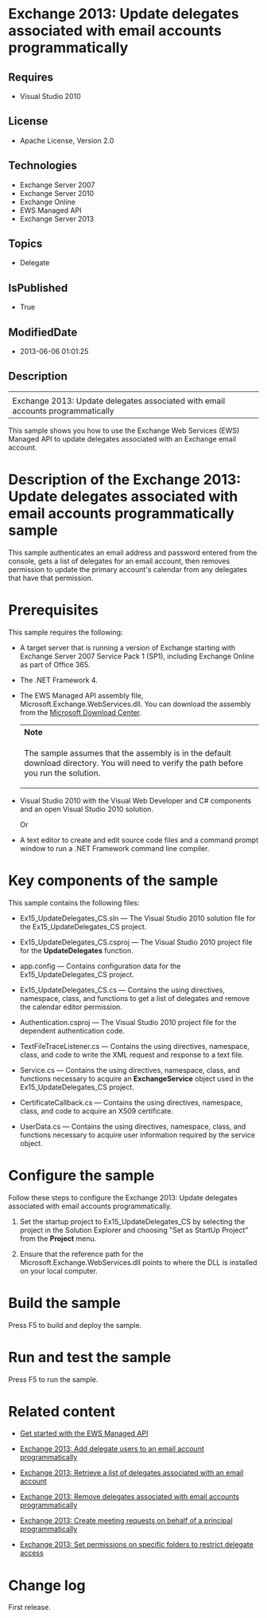 # Exchange 2013: Update delegates associated with email accounts programmatically
## Requires
* Visual Studio 2010
## License
* Apache License, Version 2.0
## Technologies
* Exchange Server 2007
* Exchange Server 2010
* Exchange Online
* EWS Managed API
* Exchange Server 2013
## Topics
* Delegate
## IsPublished
* True
## ModifiedDate
* 2013-06-06 01:01:25
## Description

<div id="header">
<table id="bottomTable" cellpadding="0" cellspacing="0">
<tbody>
<tr id="headerTableRow1">
<td align="left"><span id="runningHeaderText"></span></td>
</tr>
<tr id="headerTableRow2">
<td align="left"><span id="nsrTitle">Exchange 2013: Update delegates associated with email accounts programmatically</span>
</td>
</tr>
</tbody>
</table>
</div>
<div id="mainSection">
<div id="mainBody">
<p></p>
<div>
<p>This sample shows you how to use the Exchange Web Services (EWS) Managed API to update delegates associated with an Exchange email account.</p>
</div>
<h1>Description of the Exchange 2013: Update delegates associated with email accounts programmatically sample</h1>
<div id="sectionSection0" name="collapseableSection">
<p>This sample authenticates an email address and password entered from the console, gets a list of delegates for an email account, then removes permission to update the primary account's calendar from any delegates that have that permission.</p>
</div>
<h1>Prerequisites</h1>
<div id="sectionSection1" name="collapseableSection">
<p>This sample requires the following:</p>
<ul>
<li>
<p>A target server that is running a version of Exchange starting with Exchange Server 2007 Service Pack 1 (SP1), including Exchange Online as part of Office 365.</p>
</li><li>
<p>The .NET Framework 4.</p>
</li><li>
<p>The EWS Managed API assembly file, Microsoft.Exchange.WebServices.dll. You can download the assembly from the
<a href="http://go.microsoft.com/fwlink/?LinkID=255472" target="_blank">Microsoft Download Center</a>.</p>
<div>
<table width="100%" cellspacing="0" cellpadding="0">
<tbody>
<tr>
<th align="left"><b>Note</b> </th>
</tr>
<tr>
<td>
<p>The sample assumes that the assembly is in the default download directory. You will need to verify the path before you run the solution.</p>
</td>
</tr>
</tbody>
</table>
</div>
</li><li>
<p>Visual Studio 2010 with the Visual Web Developer and C# components and an open Visual Studio 2010 solution.</p>
<p>Or</p>
</li><li>
<p>A text editor to create and edit source code files and a command prompt window to run a .NET Framework command line compiler.</p>
</li></ul>
</div>
<h1>Key components of the sample</h1>
<div id="sectionSection2" name="collapseableSection">
<p>This sample contains the following files:</p>
<ul>
<li>
<p>Ex15_UpdateDelegates_CS.sln — The Visual Studio 2010 solution file for the Ex15_UpdateDelegates_CS project.</p>
</li><li>
<p>Ex15_UpdateDelegates_CS.csproj — The Visual Studio 2010 project file for the <b>
UpdateDelegates</b> function.</p>
</li><li>
<p>app.config — Contains configuration data for the Ex15_UpdateDelegates_CS project.</p>
</li><li>
<p>Ex15_UpdateDelegates_CS.cs — Contains the using directives, namespace, class, and functions to get a list of delegates and remove the calendar editor permission.</p>
</li><li>
<p>Authentication.csproj — The Visual Studio 2010 project file for the dependent authentication code.</p>
</li><li>
<p>TextFileTraceListener.cs — Contains the using directives, namespace, class, and code to write the XML request and response to a text file.</p>
</li><li>
<p>Service.cs — Contains the using directives, namespace, class, and functions necessary to acquire an
<b>ExchangeService</b> object used in the Ex15_UpdateDelegates_CS project.</p>
</li><li>
<p>CertificateCallback.cs — Contains the using directives, namespace, class, and code to acquire an X509 certificate.</p>
</li><li>
<p>UserData.cs — Contains the using directives, namespace, class, and functions necessary to acquire user information required by the service object.</p>
</li></ul>
</div>
<h1>Configure the sample</h1>
<div id="sectionSection3" name="collapseableSection">
<p>Follow these steps to configure the Exchange 2013: Update delegates associated with email accounts programmatically.</p>
<ol>
<li>
<p>Set the startup project to Ex15_UpdateDelegates_CS by selecting the project in the Solution Explorer and choosing &quot;Set as StartUp Project&quot; from the
<b><span class="ui">Project</span></b> menu.</p>
</li><li>
<p>Ensure that the reference path for the Microsoft.Exchange.WebServices.dll points to where the DLL is installed on your local computer.</p>
</li></ol>
<p></p>
</div>
<h1>Build the sample</h1>
<div id="sectionSection4" name="collapseableSection">
<p>Press F5 to build and deploy the sample.</p>
</div>
<h1>Run and test the sample</h1>
<div id="sectionSection5" name="collapseableSection">
<p>Press F5 to run the sample.</p>
</div>
<h1>Related content</h1>
<div id="sectionSection6" name="collapseableSection">
<ul>
<li>
<p><a href="http://go.microsoft.com/fwlink/?LinkId=301827" target="_blank">Get started with the EWS Managed API</a>
</p>
</li><li>
<p><a href="http://code.msdn.microsoft.com/Exchange-2013-Adding-1024511f" target="_blank">Exchange 2013: Add delegate users to an email account programmatically</a>
</p>
</li><li>
<p><a href="http://code.msdn.microsoft.com/Exchange-2013-Retrieve-a-29fdb3d8" target="_blank">Exchange 2013: Retrieve a list of delegates associated with an email account</a>
</p>
</li><li>
<p><a href="http://code.msdn.microsoft.com/Exchange-2013-Remove-686f7714" target="_blank">Exchange 2013: Remove delegates associated with email accounts programmatically</a>
</p>
</li><li>
<p><a href="http://code.msdn.microsoft.com/Exchange-2013-Create-5c25065f" target="_blank">Exchange 2013: Create meeting requests on behalf of a principal programmatically</a>
</p>
</li><li>
<p><a href="http://code.msdn.microsoft.com/Exchange-2013-Set-44ff95df" target="_blank">Exchange 2013: Set permissions on specific folders to restrict delegate access</a>
</p>
</li></ul>
</div>
<h1>Change log</h1>
<div id="sectionSection7" name="collapseableSection">
<p>First release.</p>
</div>
</div>
</div>
